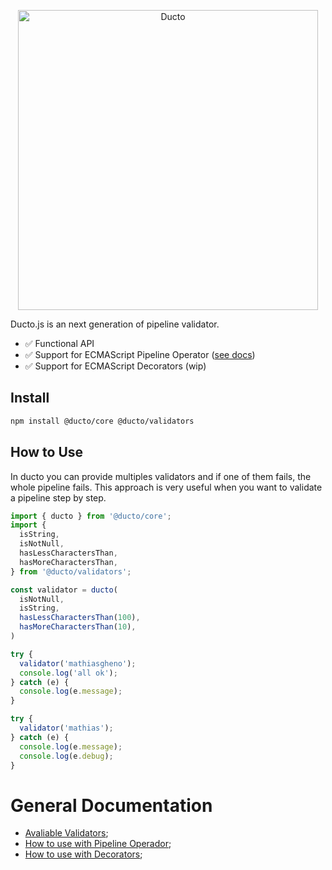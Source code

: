 
<p align="center">
  <img alt="Ducto" src="https://i.imgur.com/p70zxaD.png" width="480">
</p>

Ducto.js is an next generation of pipeline validator.

- ✅ Functional API
- ✅ Support for ECMAScript Pipeline Operator ([see docs](/docs/how-pipeline-operator.md))
- ✅ Support for ECMAScript Decorators (wip)

## Install

```bash
npm install @ducto/core @ducto/validators
```

## How to Use

In ducto you can provide multiples validators and if one of them fails, the whole pipeline fails. This approach is very useful when you want to validate a pipeline step by step.

```javascript
import { ducto } from '@ducto/core';
import {
  isString,
  isNotNull,
  hasLessCharactersThan,
  hasMoreCharactersThan,
} from '@ducto/validators';

const validator = ducto(
  isNotNull,
  isString,
  hasLessCharactersThan(100),
  hasMoreCharactersThan(10),
)

try {
  validator('mathiasgheno');
  console.log('all ok');
} catch (e) {
  console.log(e.message);
}

try {
  validator('mathias');
} catch (e) {
  console.log(e.message);
  console.log(e.debug);
}
```

[//]: # (But, you can use the `ducto` to list all the errors. This approach can be helpful when you want to show the user all the errors, like when you have a list of demands for password.)

[//]: # ()

# General Documentation

- [Avaliable Validators](/packages/validators/README.md);
- [How to use with Pipeline Operador](/docs/how-pipeline-operator.md);
- [How to use with Decorators](/docs/how-decorators.md);
